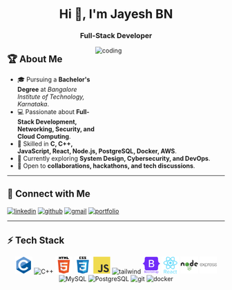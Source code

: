 <h1 align="center">Hi 👋, I'm Jayesh BN</h1>
<h3 align="center">Full-Stack Developer</h3>

<img align="right" height="220px" width="300px" alt="coding" src="https://i.pinimg.com/originals/02/74/20/0274207612d515f49012c87803a9e631.gif">

## 🏆 About Me  
- 🎓 Pursuing a **Bachelor's Degree** at *Bangalore Institute of Technology, Karnataka*.  
- 💻 Passionate about **Full-Stack Development, Networking, Security, and Cloud Computing**.  
- 🚀 Skilled in **C, C++, JavaScript, React, Node.js, PostgreSQL, Docker, AWS**.  
- 📌 Currently exploring **System Design, Cybersecurity, and DevOps**.  
- 🌟 Open to **collaborations, hackathons, and tech discussions**.  

---

## 🔗 Connect with Me  
<p align="left">
<a href="https://www.linkedin.com/in/jayeshbn" target="blank"><img align="center" src="https://img.shields.io/badge/LinkedIn-blue?style=for-the-badge&logo=linkedin" alt="linkedin" /></a>
<a href="https://github.com/jayeshbn" target="blank"><img align="center" src="https://img.shields.io/badge/GitHub-black?style=for-the-badge&logo=github" alt="github" /></a>
<a href="mailto:jayeshbn10@gmail.com"><img align="center" src="https://img.shields.io/badge/Gmail-red?style=for-the-badge&logo=gmail&logoColor=white" alt="gmail" /></a>
  <a href="https://my-portfolio-lake-sigma-13.vercel.app/" target="blank"><img align="center" src="https://img.shields.io/badge/Portfolio-00C7B7?style=for-the-badge&logo=vercel&logoColor=white" alt="portfolio" /></a>
</p>

---

## ⚡ Tech Stack  
<p align="center"> 
  <img title="C" src="https://raw.githubusercontent.com/devicons/devicon/master/icons/c/c-original.svg" alt="C" width="40" height="40"/>
  <img title="C++" src="https://upload.wikimedia.org/wikipedia/commons/1/18/ISO_C%2B%2B_Logo.svg" alt="C++" width="40" height="40"/>
<img title="HTML5" src="https://raw.githubusercontent.com/devicons/devicon/master/icons/html5/html5-original-wordmark.svg" alt="html5" width="40" height="40"/>
<img title="CSS" src="https://raw.githubusercontent.com/devicons/devicon/master/icons/css3/css3-original-wordmark.svg" alt="css3" width="40" height="40"/>
<img title="Javascript"src="https://raw.githubusercontent.com/devicons/devicon/master/icons/javascript/javascript-original.svg" alt="javascript" width="40" height="40"/>
<img title="Tailwindcss"src="https://www.vectorlogo.zone/logos/tailwindcss/tailwindcss-icon.svg" alt="tailwind" width="40" height="40"/>
<img title="Bootstrap" src="https://raw.githubusercontent.com/devicons/devicon/master/icons/bootstrap/bootstrap-plain-wordmark.svg" alt="bootstrap" width="40" height="40"/>
  <img title="React" src="https://raw.githubusercontent.com/devicons/devicon/master/icons/react/react-original-wordmark.svg" alt="react" width="40" height="40"/>
<img title="Nodejs" src="https://raw.githubusercontent.com/devicons/devicon/master/icons/nodejs/nodejs-original-wordmark.svg" alt="nodejs" width="40" height="40"/>
<img title="Expressjs"src="https://raw.githubusercontent.com/devicons/devicon/master/icons/express/express-original-wordmark.svg" alt="express" width="40" height="40"/>
<img title="MySQL" src="https://www.vectorlogo.zone/logos/mysql/mysql-icon.svg" alt="MySQL" width="40" height="40"/>
<img title="PostgreSQL" src="https://www.vectorlogo.zone/logos/postgresql/postgresql-icon.svg" alt="PostgreSQL" width="40" height="40"/>
<img title="GitHub" src="https://www.vectorlogo.zone/logos/git-scm/git-scm-icon.svg" alt="git" width="40" height="40"/>
<img title="Docker" src="https://www.vectorlogo.zone/logos/docker/docker-icon.svg" alt="docker" width="40" height="40"/>

</p>
